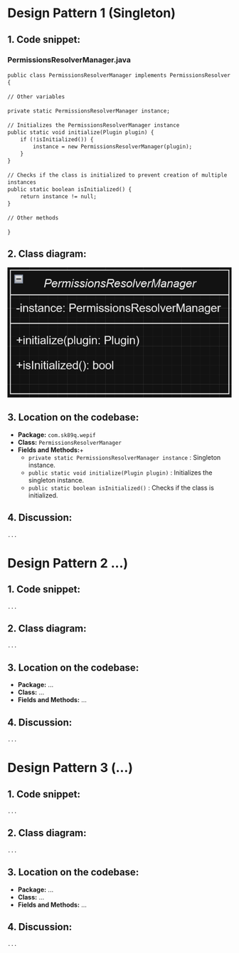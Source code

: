 # Design Pattern 1 (Singleton)

## 1. Code snippet:

### PermissionsResolverManager.java
    public class PermissionsResolverManager implements PermissionsResolver {

    // Other variables

    private static PermissionsResolverManager instance;

    // Initializes the PermissionsResolverManager instance
    public static void initialize(Plugin plugin) {
        if (!isInitialized()) {
            instance = new PermissionsResolverManager(plugin);
        }
    }

    // Checks if the class is initialized to prevent creation of multiple instances
    public static boolean isInitialized() {
        return instance != null;
    }

    // Other methods

    }

## 2. Class diagram:

![PermissionsResolverManager](PermissionsResolverManager.png)

## 3. Location on the codebase:

- **Package:** `com.sk89q.wepif`
- **Class:** `PermissionsResolverManager`
- **Fields and Methods:**+
    - `private static PermissionsResolverManager instance` : Singleton instance.
    - `public static void initialize(Plugin plugin)` : Initializes the singleton instance.
    - `public static boolean isInitialized()` : Checks if the class is initialized.

## 4. Discussion:

    ...

# Design Pattern 2 ...)

## 1. Code snippet:

    ...

## 2. Class diagram:

    ...

## 3. Location on the codebase:

- **Package:** ...
- **Class:** ...
- **Fields and Methods:** ...

## 4. Discussion:

    ...

# Design Pattern 3 (...)

## 1. Code snippet:

    ...

## 2. Class diagram:

    ...

## 3. Location on the codebase:

- **Package:** ...
- **Class:** ...
- **Fields and Methods:** ...

## 4. Discussion:

    ...


